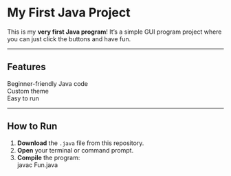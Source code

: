 #  My First Java Project  

This is my **very first Java program**! 
It’s a simple GUI program project where you can just click the buttons and have fun.  

---

##  Features  
 Beginner-friendly Java code  
 Custom theme  
 Easy to run  

---

##  How to Run  
1. **Download** the `.java` file from this repository.  
2. **Open** your terminal or command prompt.  
3. **Compile** the program:  
   javac Fun.java
